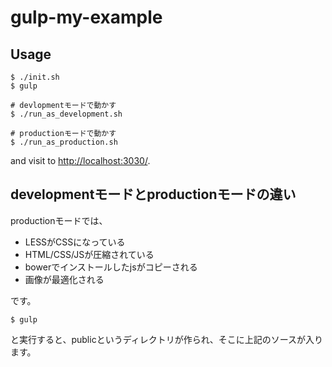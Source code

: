 # gulp-my-example

## Usage

~~~
$ ./init.sh
$ gulp

# devlopmentモードで動かす
$ ./run_as_development.sh

# productionモードで動かす
$ ./run_as_production.sh
~~~

and visit to [http://localhost:3030/](http://localhost:3030/).

## developmentモードとproductionモードの違い

productionモードでは、

- LESSがCSSになっている
- HTML/CSS/JSが圧縮されている
- bowerでインストールしたjsがコピーされる
- 画像が最適化される

です。

~~~
$ gulp
~~~

と実行すると、publicというディレクトリが作られ、そこに上記のソースが入ります。
